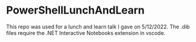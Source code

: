 # PowerShellLunchAndLearn

This repo was used for a lunch and learn talk I gave on 5/12/2022. The .dib files require the .NET Interactive Notebooks extension in vscode.
